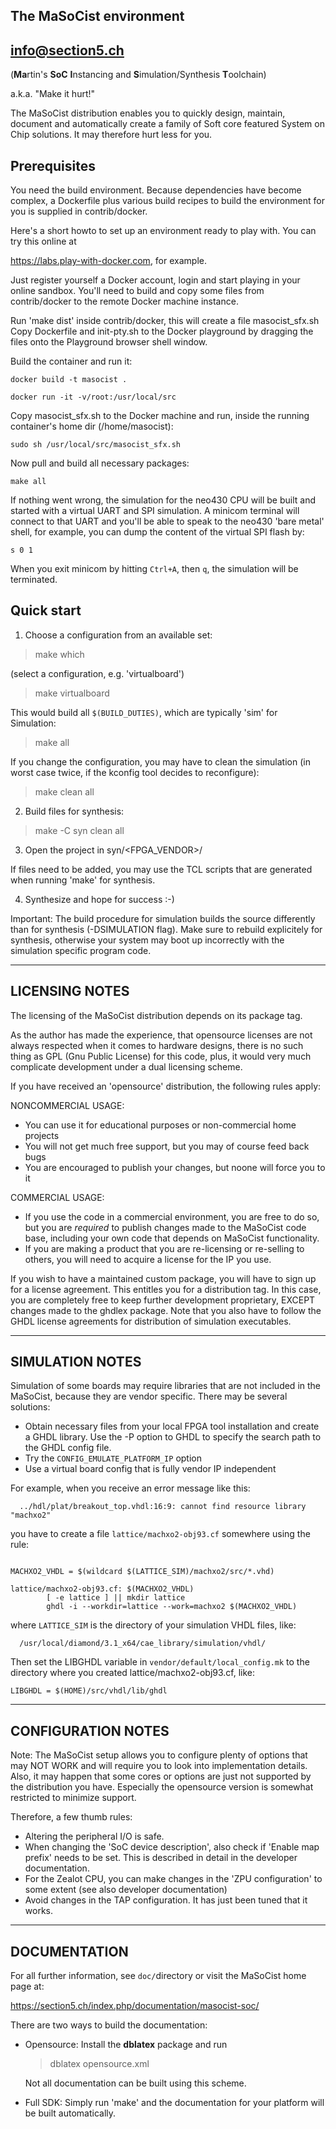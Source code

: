 The MaSoCist environment 
-------------------------------------------------------------------------

<info@section5.ch>
---
(**Ma**rtin's **SoC** **I**nstancing and **S**imulation/Synthesis **T**oolchain)

a.k.a. "Make it hurt!"

The MaSoCist distribution enables you to quickly design, maintain,
document and automatically create a family of Soft core featured System
on Chip solutions. It may therefore hurt less for you.


Prerequisites
------------------

You need the build environment. Because dependencies have become complex,
a Dockerfile plus various build recipes to build the environment for you is
supplied in contrib/docker.

Here's a short howto to set up an environment ready to play with.
You can try this online at

https://labs.play-with-docker.com, for example.

Just register yourself a Docker account, login and start playing in your
online sandbox. You'll need to build and copy some files from contrib/docker
to the remote Docker machine instance.

Run 'make dist' inside contrib/docker, this will create a file masocist_sfx.sh
Copy Dockerfile and init-pty.sh to the Docker playground by dragging the files onto
the Playground browser shell window.

Build the container and run it:

    docker build -t masocist .

    docker run -it -v/root:/usr/local/src

Copy masocist_sfx.sh to the Docker machine and run, inside the running
container's home dir (/home/masocist):

    sudo sh /usr/local/src/masocist_sfx.sh

Now pull and build all necessary packages:

    make all

If nothing went wrong, the simulation for the neo430 CPU will be built
and started with a virtual UART and SPI simulation. A minicom terminal will
connect to that UART and you'll be able to speak to the neo430 'bare metal'
shell, for example, you can dump the content of the virtual SPI flash by:

    s 0 1

When you exit minicom by hitting `Ctrl+A`, then `q`, the simulation will be
terminated.

Quick start
------------

1. Choose a configuration from an available set:

> make which

  (select a configuration, e.g. 'virtualboard')

> make virtualboard

This would build all `$(BUILD_DUTIES)`, which are typically 'sim' for
Simulation:

> make all

If you change the configuration, you may have to clean the simulation (in
worst case twice, if the kconfig tool decides to reconfigure):

> make clean all

2.  Build files for synthesis:

> make -C syn clean all

3. Open the project in syn/<FPGA_VENDOR>/<PLATFORM>

If files need to be added, you may use the TCL scripts that are generated
when running 'make' for synthesis.

4. Synthesize and hope for success :-)

Important: The build procedure for simulation builds the source differently
than for synthesis (-DSIMULATION flag). Make sure to rebuild explicitely
for synthesis, otherwise your system may boot up incorrectly with the
simulation specific program code.

----------------------------------------------------------------------------
LICENSING NOTES
----------------

The licensing of the MaSoCist distribution depends on its package tag.

As the author has made the experience, that opensource licenses are
not always respected when it comes to hardware designs, there is no such
thing as GPL (Gnu Public License) for this code, plus, it would very much
complicate development under a dual licensing scheme.

If you have received an 'opensource' distribution, the following rules apply:

NONCOMMERCIAL USAGE:
- You can use it for educational purposes or non-commercial home projects
- You will not get much free support, but you may of course feed back bugs
- You are encouraged to publish your changes, but noone will force you to it

COMMERCIAL USAGE:
- If you use the code in a commercial environment, you are free to do so,
  but you are *required* to publish changes made to the MaSoCist code base,
  including your own code that depends on MaSoCist functionality.
- If you are making a product that you are re-licensing or re-selling to
  others, you will need to acquire a license for the IP you use.

If you wish to have a maintained custom package, you will have to sign up
for a license agreement. This entitles you for a distribution tag. In this
case, you are completely free to keep further development proprietary,
EXCEPT changes made to the ghdlex package. Note that you also have to follow
the GHDL license agreements for distribution of simulation executables.

----------------------------------------------------------------------------
SIMULATION NOTES
-------------------

Simulation of some boards may require libraries that are not included
in the MaSoCist, because they are vendor specific. There may be several
solutions:

- Obtain necessary files from your local FPGA tool installation and create
  a GHDL library. Use the -P option to GHDL to specify the search path
  to the GHDL config file.
- Try the `CONFIG_EMULATE_PLATFORM_IP` option
- Use a virtual board config that is fully vendor IP independent

For example, when you receive an error message like this:
```
  ../hdl/plat/breakout_top.vhdl:16:9: cannot find resource library "machxo2"
```

you have to create a file `lattice/machxo2-obj93.cf` somewhere using
the rule:

```make

MACHXO2_VHDL = $(wildcard $(LATTICE_SIM)/machxo2/src/*.vhd)

lattice/machxo2-obj93.cf: $(MACHXO2_VHDL)
        [ -e lattice ] || mkdir lattice
        ghdl -i --workdir=lattice --work=machxo2 $(MACHXO2_VHDL)

```

where `LATTICE_SIM` is the directory of your simulation VHDL files, like:

```
  /usr/local/diamond/3.1_x64/cae_library/simulation/vhdl/
```

Then set the LIBGHDL variable in `vendor/default/local_config.mk`
to the directory where you created lattice/machxo2-obj93.cf, like:

```make
LIBGHDL = $(HOME)/src/vhdl/lib/ghdl
```

----------------------------------------------------------------------------
CONFIGURATION NOTES
--------------------

Note: The MaSoCist setup allows you to configure plenty of options that
may NOT WORK and will require you to look into implementation details.
Also, it may happen that some cores or options are just not supported
by the distribution you have. Especially the opensource version is
somewhat restricted to minimize support.

Therefore, a few thumb rules:

- Altering the peripheral I/O is safe.
- When changing the 'SoC device description', also check if 'Enable map prefix'
  needs to be set. This is described in detail in the developer documentation.
- For the Zealot CPU, you can make changes in the 'ZPU configuration' to some
  extent (see also developer documentation)
- Avoid changes in the TAP configuration. It has just been tuned
  that it works.


----------------------------------------------------------------------------
DOCUMENTATION
-------------------

For all further information, see ```doc/```directory or visit the
MaSoCist home page at:

  https://section5.ch/index.php/documentation/masocist-soc/

There are two ways to build the documentation:

- Opensource: Install the **dblatex** package and run
  > dblatex opensource.xml

  Not all documentation can be built using this scheme.

- Full SDK: Simply run 'make' and the documentation for your platform
  will be built automatically.
